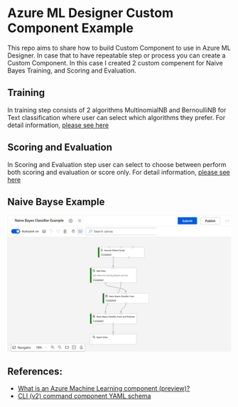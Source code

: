 # Azure ML Designer Custom Component Example
This repo aims to share how to build Custom Component to use in Azure ML Designer. In case that to have repeatable step or process you can create a Custom Component. In this case I created 2 custom compenent for Naive Bayes Training, and Scoring and Evaluation.
## Training
In training step consists of 2 algorithms MultinomialNB and BernoulliNB for Text classification where user can select which algorithms they prefer. For detail information, [please see here](./NaiveBayse/README.md)

## Scoring and Evaluation
In Scoring and Evaluation step user can select to choose between perform both scoring and evaluation or score only. For detail information, [please see here](./ScoreAndEvaluate/README.md)

## Naive Bayse Example
![alt text](./image/Overview.png "Overview Naive Bayse Example") 


## References:
* [What is an Azure Machine Learning component (preview)?](https://docs.microsoft.com/en-us/azure/machine-learning/concept-component) 
* [CLI (v2) command component YAML schema](https://docs.microsoft.com/en-us/azure/machine-learning/reference-yaml-component-command) 
